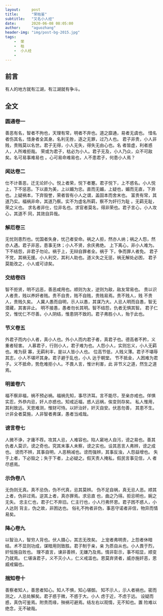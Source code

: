 ```yaml
---
layout:     post
title:      "荣枯鉴"
subtitle:   "又名小人经"
date:       2020-06-08 08:05:00
author:     "aguozhang"
header-img: "img/post-bg-2015.jpg"
tags:
    -  荣 
    -  枯 
    -  小人经
    - 
---
```



## 前言 
有人的地方就有江湖，有江湖就有争斗。

## 全文

### 圆通卷一
善恶有名，智者不拘也，天理有常，明者不弃也。道之靡通，易者无虞也。
惜名者伤其名，惜身者全其身。名利无咎，逐之无罪，过乃人也。
君子非贵，小人非贱，贵贱莫以名世。君子无得，小人无失，得失无由心也。名
者皆虚，利者惑人，人所难拒哉。
荣或为君子，枯必为小人。君子无及，小人乃众，众不可敌矣。名可易事难易也
。心可易命难易也，人不患君子，何患小人焉？


### 闻达卷二
仕不计善恶，迁无论奸小。悦上者荣，悦下者蹇。君子悦下，上不惑名。小人悦
上，下不惩恶。下以直为美，上以媚为忠。直而无媚，上疑也，媚而无直，下弃
也。上疑祸本，下弃毁誉，荣者皆有小人之谓，盖固本而舍末也。
富贵有常，其道乃实。福祸非命，其道乃察。实不为虚名所羁，察不为奸行为耻
。无羁无耻，荣之义也。
求名者非仕，位非名也。求官者莫名，得非荣也。君子言心，小人攻心，其道不
同，其效自异哉。


### 解厄卷三
无忧则患烈也。忧国者失身，忧己者安命。祸之人拒，然亦人纳；祸之人怨，然
亦人遇。君子非恶，患事无休；小人不贤，余庆弗绝。
上下离心，非小人难为。下不结怨，非君子勿论。祸于上，无辩自罪者全。祸于
下，争而罪人者免。
君子不党，其祸无援。小人利交，其利人助也。道义失之无惩，祸无解处必困，
君子莫能改之，小人或可谅矣。


### 交结卷四
智不拒贤，明不远恶，善恶咸用也。顺则为友，逆则为敌，敌友常易也。
贵以识人者贵，贱以养奸者贱。贵不自贵，贱不自贱，贵贱易焉。贵不贱人，贱
不贵人，贵贱久矣。
人冀人愚而自明，示人以愚，其谋乃大。人忌人明而自愚，智无潜藏，其害非止。
明不接愚，愚者勿长其明。智不结怨，仇者无惧其智。
君子仁交，惟忧仁不尽善。小人阴结，惟患阴不致的。君子弗胜小人，殆于此也。


### 节义卷五
外君子而内小人者，真小人也。外小人而内君子者，真君子也。德高者不矜，义
重者轻害。
人慕君子，行则小人，君子难为也。人怨小人，实则忘义，小人无羁也。难为获
寡，无羁利丰，是以人皆小人也。
位高节低，人贱义薄。君子不堪辱其志，小人不堪坏其身。君子避于乱也，小人
达于朝堂。
节不抵金，人困难为君子。义不抵命，势危难拒小人。不畏人言，惟计利害，此
非节义之道，然生之道焉。


### 明鉴卷六
福不察非福，祸不预必祸。福祸先知，事尽济耳。言不能尽，至亲亦戒也。佯惧
实忍，外恭内忌，奸人亦惑也。知戒近福，惑人远祸，俟变则存矣。
私人惟用，其利致远。天恩难测，惟财可恃。以奸治奸，奸灭自安。伏恶勿善，
其患不生。
计非全者莫施，人非智者弗谋，愚者当戒哉。


### 谤言卷七
人微不诤，才庸不荐。攻其人忌，人难容也。陷人窘地人自污，谤之易也。善其
仇者人莫识，谤之奇也。究其末事人未察，谤之实也。设其恶言人弗辨，谤之成
也。
谤而不辨，其事自明，人恶稍减也。谤而强辨，其事反浊，人怨益增也。
失于上者，下必毁之；失于下者，上必疑之。假天责人掩私，假民言事见信，人
者尽惑焉。


### 示伪卷八
无伪则无真。真不忌伪，伪不代真，忌其莫辨。
伪不足自祸，真无忌人恶。顺其上者，伪非过焉。逆其上者，真亦罪焉。求忌直
也，曲之乃得。拒忌明也，婉之无失。
忠主仁也，君子仁不弃旧。仁主行也，小人行弗怀恩。君子困不惑人，小人达则
背主，伪之故，非困达也。
俗礼不拘者非伪，事恶守诺者非信，物异而情易矣。


### 降心卷九
以智治人，智穷人背也。伏人摄心，其志无改矣。
上宠者弗明责，上怨者休暗结。术不显则功成，谋暗用则致胜。君子制于亲，亲
为质自从也。小人畏于烈，奸恒施自败也。
理不直言，谏非善辨，无嫌乃及焉。情非彰示，事不昭显，顺变乃就焉。
仁堪诛君子，义不灭小人，仁义戒滥也。恩莫弃贤者，威亦施奸恶，恩威戒偏也。


### 揣知卷十
善察者知人，善思者知心。知人不惧，知心堪御。
知不示人，示人者祸也。密而测之，人忌处解矣。君子惑于微，不惑于大。小人
虑于近，不虑于远。
设疑而惑，真伪可鉴焉。附贵而缘，殃祸可避焉。结左右以观情，无不知也。置
险难以绝念，无不破哉。

